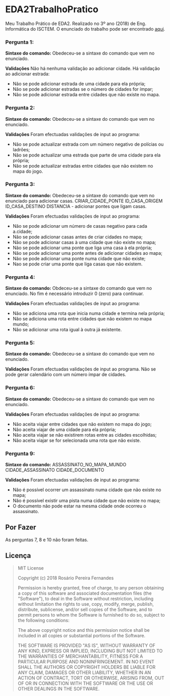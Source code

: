# EDA2TrabalhoPratico
Meu Trabalho Prático de EDA2. Realizado no 3º ano (2018) de Eng. Informática do ISCTEM.
O enunciado do trabalho pode ser encontrado
[aqui](https://github.com/rosariopfernandes/EDA2TrabalhoPratico/blob/master/Enunciado.pdf).

### Pergunta 1:
**Sintaxe do comando:**
Obedeceu-se a sintaxe do comando que vem no enunciado.

**Validações**
Não há nenhuma validação ao adicionar cidade.
Há validação ao adicionar estrada:
- Não se pode adicionar estrada de uma cidade para ela própria;
- Não se pode adicionar estradas se o número de cidades for ímpar;
- Não se pode adicionar estrada entre cidades que não existe no mapa.

### Pergunta 2:
**Sintaxe do comando:**
Obedeceu-se a sintaxe do comando que vem no enunciado.

**Validações**
Foram efectuadas validações de input ao programa:
- Não se pode actualizar estrada com um número negativo de polícias ou ladrões;
- Não se pode actualizar uma estrada que parte de uma cidade para ela própria;
- Não se pode actualizar estradas entre cidades que não existem no mapa do jogo.

### Pergunta 3:
**Sintaxe do comando:**
Obedeceu-se a sintaxe do comando que vem no enunciado para adicionar casas.
CRIAR_CIDADE_PONTE ID_CASA_ORIGEM ID_CASA_DESTINO DISTANCIA - adicionar pontes que ligam casas.

**Validações**
Foram efectuadas validações de input ao programa:
- Não se pode adicionar um número de casas negativo para cada a.cidade;
- Não se pode adicionar casas antes de criar cidades no mapa;
- Não se pode adicionar casas à uma cidade que não existe no mapa;
- Não se pode adicionar uma ponte que liga uma casa à ela própria;
- Não se pode adicionar uma ponte antes de adicionar cidades ao mapa;
- Não se pode adicionar uma ponte numa cidade que não existe;
- Nao se pode criar uma ponte que liga casas que não existem.

### Pergunta 4:
**Sintaxe do comando:**
Obdeceu-se a sintaxe do comando que vem no enunciado. No fim é necessário introduzir 0 (zero) para continuar.

**Validações**
Foram efectuadas validações de input ao programa:
- Não se adiciona uma rota que inicia numa cidade e termina nela própria;
- Não se adiciona uma rota entre cidades que não existem no mapa mundo;
- Não se adicionar uma rota igual à outra já existente.

### Pergunta 5:
**Sintaxe do comando:**
Obedeceu-se a sintaxe do comando que vem no enunciado.

**Validações**
Foram efectuadas validações de input ao programa. Não se pode gerar calendário com um número ímpar de cidades.

### Pergunta 6:
**Sintaxe do comando:**
Obedeceu-se a sintaxe do comando que vem no enunciado.

**Validações**
Foram efectuadas validações de input ao programa:
- Não aceita viajar entre cidades que não existem no mapa do jogo;
- Não aceita viajar de uma cidade para ela própria;
- Não aceita viajar se não existirem rotas entre as cidades escolhidas;
- Não aceita viajar se for selecionada uma rota que não existe.

### Pergunta 9:
**Sintaxe do comando:**
ASSASSINATO_NO_MAPA_MUNDO CIDADE_ASSASSINATO CIDADE_DOCUMENTO

**Validações**
Foram efectuadas validações de input ao programa:
- Não é possível ocorrer um assassinato numa cidade que não existe no mapa;
- Não é possível existir uma pista numa cidade que não existe no mapa;
- O documento não pode estar na mesma cidade onde ocorreu o assassinato.

## Por Fazer
As perguntas 7, 8 e 10 não foram feitas.

## Licença
> MIT License
> 
> Copyright (c) 2018 Rosário Pereira Fernandes
> 
> Permission is hereby granted, free of charge, to any person obtaining a copy
> of this software and associated documentation files (the "Software"), to deal
> in the Software without restriction, including without limitation the rights
> to use, copy, modify, merge, publish, distribute, sublicense, and/or sell
> copies of the Software, and to permit persons to whom the Software is
> furnished to do so, subject to the following conditions:
> 
> The above copyright notice and this permission notice shall be included in all
> copies or substantial portions of the Software.
> 
> THE SOFTWARE IS PROVIDED "AS IS", WITHOUT WARRANTY OF ANY KIND, EXPRESS OR
> IMPLIED, INCLUDING BUT NOT LIMITED TO THE WARRANTIES OF MERCHANTABILITY,
> FITNESS FOR A PARTICULAR PURPOSE AND NONINFRINGEMENT. IN NO EVENT SHALL THE
> AUTHORS OR COPYRIGHT HOLDERS BE LIABLE FOR ANY CLAIM, DAMAGES OR OTHER
> LIABILITY, WHETHER IN AN ACTION OF CONTRACT, TORT OR OTHERWISE, ARISING FROM,
> OUT OF OR IN CONNECTION WITH THE SOFTWARE OR THE USE OR OTHER DEALINGS IN THE
> SOFTWARE.